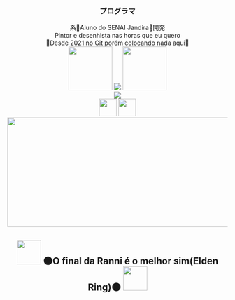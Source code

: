 <div align="center">
   <h3>
   プログラマ
   </h3>
   系👾Aluno do SENAI Jandira👾開発
   <br>
   Pintor e desenhista nas horas que eu quero
   <br>
   🤙Desde 2021 no Git porém colocando nada aqui🤙
</div>

<div align="center">
   <img width="100" height="100" src="https://github.com/moh4b-z/moh4b-z/assets/77904933/b3075daf-0fb5-47be-aab7-8899f934ddae"> 

   <img src="https://github-readme-stats.vercel.app/api/top-langs/?username=moh4b-z&layout=compact&langs_count=16&theme=dracula&bg_color=00000000&locale=pt-br">

   <img width="100" height="100" src="https://github.com/moh4b-z/moh4b-z/assets/77904933/b3075daf-0fb5-47be-aab7-8899f934ddae">
<br>
   <img src="https://github-readme-stats.vercel.app/api?username=moh4b-z&show_icons=true&theme=dracula&bg_color=00000000&rank_icon=github">
   
</div>

<div align="center">
   <img width="40" height="40" src="https://cdn.jsdelivr.net/gh/devicons/devicon@latest/icons/python/python-original.svg" />
   <img width="40" height="40" src="https://cdn.jsdelivr.net/gh/devicons/devicon@latest/icons/arduino/arduino-original-wordmark.svg" />
</div>

<div align="center">
   <a href="https://anilist.co/user/MohammadAvestruz/">
      <img width="750" height="250" src="https://github.com/moh4b-z/moh4b-z/assets/77904933/7b7863f2-80da-41af-8a2f-12e923b82d67">
   </a>
</div>

<div align="center">
   <h2>
      <img width="55" height="55" src="https://github.com/moh4b-z/moh4b-z/assets/77904933/1a1731e2-3f34-49d2-9b50-e9ad7e7aa8a9">
      🌑O final da Ranni é o melhor sim(Elden Ring)🌑
      <img width="55" height="55" src="https://github.com/moh4b-z/moh4b-z/assets/77904933/1a1731e2-3f34-49d2-9b50-e9ad7e7aa8a9">
   </h2>
</div>
